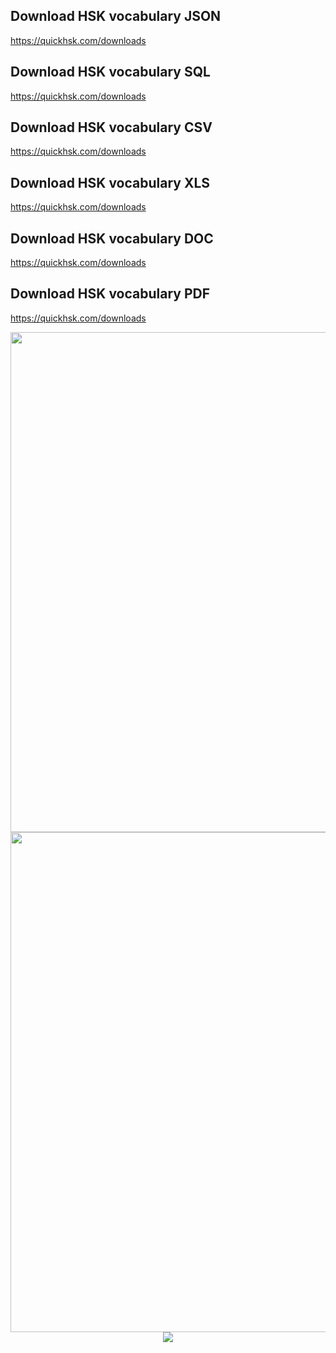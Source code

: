 ## Download HSK vocabulary JSON
https://quickhsk.com/downloads

## Download HSK vocabulary SQL
https://quickhsk.com/downloads
## Download HSK vocabulary CSV
https://quickhsk.com/downloads
## Download HSK vocabulary XLS
https://quickhsk.com/downloads
## Download HSK vocabulary DOC
https://quickhsk.com/downloads
## Download HSK vocabulary PDF
https://quickhsk.com/downloads

<div  align="center">
<img width='800px' src='https://github.com/ijazul-haq/hsk-vocabulary/blob/master/img/2.jpg'/>
</div>
<div  align="center">
<img width='800px' src='https://github.com/ijazul-haq/hsk-vocabulary/blob/master/img/1.JPG'/>
</div>
<div  align="center">
<img src='https://github.com/ijazul-haq/hsk-vocabulary/blob/master/img/2.jpg'/>
</div>
